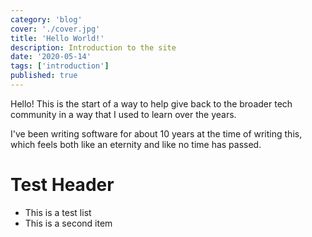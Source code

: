 ```yaml
---
category: 'blog'
cover: './cover.jpg'
title: 'Hello World!'
description: Introduction to the site
date: '2020-05-14'
tags: ['introduction']
published: true
---
```


Hello! This is the start of a way to help give back to the broader tech community in a way that I used to learn
over the years. 

I've been writing software for about 10 years at the time of writing this, which feels both like an eternity and
like no time has passed.

# Test Header

- This is a test list
- This is a second item